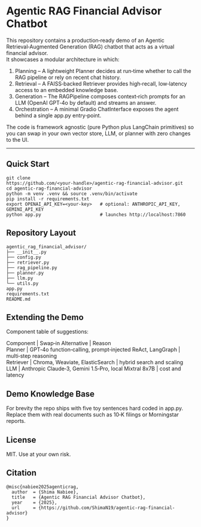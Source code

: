
# Agentic RAG Financial Advisor Chatbot

This repository contains a production‑ready demo of an Agentic Retrieval‑Augmented Generation (RAG) chatbot that acts as a virtual financial advisor.  
It showcases a modular architecture in which:

1. Planning – A lightweight Planner decides at run‑time whether to call the RAG pipeline or rely on recent chat history.  
2. Retrieval – A FAISS‑backed Retriever provides high‑recall, low‑latency access to an embedded knowledge base.  
3. Generation – The RAGPipeline composes context‑rich prompts for an LLM (OpenAI GPT‑4o by default) and streams an answer.  
4. Orchestration – A minimal Gradio ChatInterface exposes the agent behind a single app.py entry‑point.

The code is framework agnostic (pure Python plus LangChain primitives) so you can swap in your own vector store, LLM, or planner with zero changes to the UI.

---

## Quick Start

```
git clone https://github.com/<your‑handle>/agentic‑rag‑financial‑advisor.git
cd agentic‑rag‑financial‑advisor
python -m venv .venv && source .venv/bin/activate
pip install -r requirements.txt
export OPENAI_API_KEY=<your‑key>   # optional: ANTHROPIC_API_KEY, GEMINI_API_KEY
python app.py                      # launches http://localhost:7860
```

## Repository Layout

```
agentic_rag_financial_advisor/
├── __init__.py
├── config.py
├── retriever.py
├── rag_pipeline.py
├── planner.py
├── llm.py
└── utils.py
app.py
requirements.txt
README.md
```

## Extending the Demo

Component table of suggestions:

Component | Swap‑in Alternative | Reason  
Planner | GPT‑4o function‑calling, prompt‑injected ReAct, LangGraph | multi‑step reasoning  
Retriever | Chroma, Weaviate, ElasticSearch | hybrid search and scaling  
LLM | Anthropic Claude‑3, Gemini 1.5‑Pro, local Mixtral 8x7B | cost and latency

## Demo Knowledge Base

For brevity the repo ships with five toy sentences hard coded in app.py.  
Replace them with real documents such as 10‑K filings or Morningstar reports.

## License

MIT. Use at your own risk.

## Citation

```
@misc{nabiee2025agenticrag,
  author  = {Shima Nabiee},
  title   = {Agentic RAG Financial Advisor Chatbot},
  year    = {2025},
  url     = {https://github.com/ShimaN19/agentic-rag-financial-advisor}
}
```
